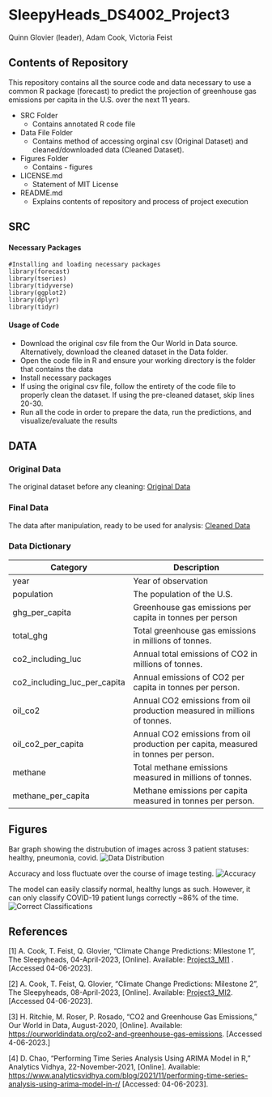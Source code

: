 # SleepyHeads_DS4002_Project3
Quinn Glovier (leader), Adam Cook, Victoria Feist
## Contents of Repository 
This repository contains all the source code and data necessary to use a common R package (forecast) to predict the projection of greenhouse gas emissions per capita in the U.S. over the next 11 years.
- SRC Folder
  * Contains annotated R code file
- Data File Folder
  * Contains method of accessing orginal csv (Original Dataset) and cleaned/downloaded data (Cleaned Dataset).
- Figures Folder
  * Contains - figures
- LICENSE.md
  * Statement of MIT License
- README.md
  * Explains contents of repository and process of project execution

## SRC
#### Necessary Packages

```{r}
#Installing and loading necessary packages
library(forecast)
library(tseries)
library(tidyverse)
library(ggplot2)
library(dplyr)
library(tidyr)
```


#### Usage of Code
- Download the original csv file from the Our World in Data source. Alternatively, download the cleaned dataset in the Data folder.
- Open the code file in R and ensure your working directory is the folder that contains the data
- Install necessary packages
- If using the original csv file, follow the entirety of the code file to properly clean the dataset. If using the pre-cleaned dataset, skip lines 20-30.
- Run all the code in order to prepare the data, run the predictions, and visualize/evaluate the results


## DATA 
### Original Data
The original dataset before any cleaning: [Original Data](https://ourworldindata.org/co2-and-greenhouse-gas-emissions)

### Final Data

The data after manipulation, ready to be used for analysis: [Cleaned Data](https://drive.google.com/drive/folders/1M6D-41vEOOeMSL6QIo5UEMeCqJCpaDne?usp=sharing)

### Data Dictionary  
| Category                     | Description                                                                           |
| -------------                | -------------                                                                         |
| year                         | Year of observation                                                                   |
| population                   | The population of the U.S.                                                            |
| ghg_per_capita               | Greenhouse gas emissions per capita in tonnes per person                              |
| total_ghg                    |Total greenhouse gas emissions in millions of tonnes.                                  |
| co2_including_luc            | Annual total emissions of CO2 in millions of tonnes.                                  |
| co2_including_luc_per_capita | Annual emissions of CO2 per capita in tonnes per person.                              |
| oil_co2                      | Annual CO2 emissions from oil production measured in millions of tonnes.              |
| oil_co2_per_capita           | Annual CO2 emissions from oil production per capita, measured in tonnes per person.   |
| methane                      | Total methane emissions measured in millions of tonnes.                               |
| methane_per_capita           | Methane emissions per capita measured in tonnes per person.                           |

## Figures
Bar graph showing the distrubution of images across 3 patient statuses: healthy, pneumonia, covid.
<img src="https://github.com/vkf5ugb/SleepyHeads_DS4002_Project2/blob/main/Figures/DataDist.jpeg" title= "Data Distribution">

Accuracy and loss fluctuate over the course of image testing.
<img src="https://github.com/vkf5ugb/SleepyHeads_DS4002_Project2/blob/main/Figures/Accuracy.jpeg" title= "Accuracy">

The model can easily classify normal, healthy lungs as such. However, it can only classify COVID-19 patient lungs correctly ~86% of the time.
<img src="https://github.com/vkf5ugb/SleepyHeads_DS4002_Project2/blob/main/Figures/CorrectClassifications.jpeg" title= "Correct Classifications">

## References
[1] A. Cook, T. Feist, Q. Glovier, “Climate Change Predictions: Milestone 1”, The Sleepyheads, 04-April-2023, [Online]. Available: [Project3_MI1](https://docs.google.com/document/d/1ucUobykuZswk5Unbu6bWKyQ18jEMa1kowxmz9iMyxfo/edit) . [Accessed 04-06-2023].

[2] A. Cook, T. Feist, Q. Glovier, “Climate Change Predictions: Milestone 2”, The Sleepyheads, 08-April-2023, [Online]. Available: [Project3_MI2](https://docs.google.com/document/d/1HQOttT25JbTY2lmzu_LwqskXsB_EEQCIW2ISqyz_0l8/edit). [Accessed 04-06-2023].

[3] H. Ritchie, M. Roser, P. Rosado, “CO2 and Greenhouse Gas Emissions,” Our World in Data, August-2020, [Online]. Available: https://ourworldindata.org/co2-and-greenhouse-gas-emissions. [Accessed 4-06-2023.]

[4] D. Chao, “Performing Time Series Analysis Using ARIMA Model in R,” Analytics Vidhya, 22-November-2021, [Online]. Available: https://www.analyticsvidhya.com/blog/2021/11/performing-time-series-analysis-using-arima-model-in-r/ [Accessed: 04-06-2023].

